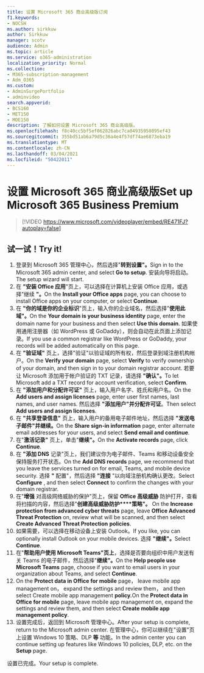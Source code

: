 ```yaml
---
title: 设置 Microsoft 365 商业高级版订阅
f1.keywords:
- NOCSH
ms.author: sirkkuw
author: Sirkkuw
manager: scotv
audience: Admin
ms.topic: article
ms.service: o365-administration
localization_priority: Normal
ms.collection:
- M365-subscription-management
- Adm_O365
ms.custom:
- AdminSurgePortfolio
- adminvideo
search.appverid:
- BCS160
- MET150
- MOE150
description: 了解如何设置 Microsoft 365 商业高级版。
ms.openlocfilehash: f8c40cc5bf5ef062826abc7ca04935950895ef43
ms.sourcegitcommit: 355bd51ab6a79d5c36a4e4f57df74ae6873eba19
ms.translationtype: MT
ms.contentlocale: zh-CN
ms.lasthandoff: 03/04/2021
ms.locfileid: "50422011"
---
```

# <a name="set-up-microsoft-365-business-premium"></a><span data-ttu-id="7c76d-103">设置 Microsoft 365 商业高级版</span><span class="sxs-lookup"><span data-stu-id="7c76d-103">Set up Microsoft 365 Business Premium</span></span>

> [!VIDEO https://www.microsoft.com/videoplayer/embed/RE471FJ?autoplay=false]

## <a name="try-it"></a><span data-ttu-id="7c76d-104">试一试！</span><span class="sxs-lookup"><span data-stu-id="7c76d-104">Try it!</span></span>

1. <span data-ttu-id="7c76d-105">登录到 Microsoft 365 管理中心，然后选择"**转到设置"。**</span><span class="sxs-lookup"><span data-stu-id="7c76d-105">Sign in to the Microsoft 365 admin center, and select  **Go to setup**.</span></span> <span data-ttu-id="7c76d-106">安装向导将启动。</span><span class="sxs-lookup"><span data-stu-id="7c76d-106">The setup wizard will start.</span></span>
2.  <span data-ttu-id="7c76d-107">在 **"安装 Office 应用**"页上，可以选择在计算机上安装 Office 应用，或选择"继续 **"。**</span><span class="sxs-lookup"><span data-stu-id="7c76d-107">On the  **Install your Office apps**  page, you can choose to install Office apps on your computer, or select  **Continue**.</span></span>
3.  <span data-ttu-id="7c76d-108">在 **"你的域是你的企业标识**"页上，输入你的企业域名，然后选择"**使用此域"。**</span><span class="sxs-lookup"><span data-stu-id="7c76d-108">On the  **Your domain is your business identity**  page, enter the domain name for your business and then select  **Use this domain**.</span></span> <span data-ttu-id="7c76d-109">如果使用通用注册器（如 WordPress 或 GoDaddy），则会自动在此页面上添加记录。</span><span class="sxs-lookup"><span data-stu-id="7c76d-109">If you use a common registrar like WordPress or GoDaddy, your records will be added automatically on this page.</span></span>
4. <span data-ttu-id="7c76d-110">在 **"验证域"** 页上，选择"验证"以验证域的所有权，然后登录到域注册机构帐户。</span><span class="sxs-lookup"><span data-stu-id="7c76d-110">On the  **Verify your domain**  page, select  **Verify** to verify ownership of your domain, and then sign in to your domain registrar account.</span></span> <span data-ttu-id="7c76d-111">若要让 Microsoft 添加用于帐户验证的 TXT 记录，请选择 **"确认"。**</span><span class="sxs-lookup"><span data-stu-id="7c76d-111">To let Microsoft add a TXT record for account verification, select  **Confirm**.</span></span>
5. <span data-ttu-id="7c76d-112">在  **"添加用户和分配许可证"**  页上，输入用户名字、姓氏和用户名。</span><span class="sxs-lookup"><span data-stu-id="7c76d-112">On the  **Add users and assign licenses**  page, enter user first names, last names, and user names.</span></span> <span data-ttu-id="7c76d-113">然后选择  **"添加用户"并分配许可证**。</span><span class="sxs-lookup"><span data-stu-id="7c76d-113">Then select  **Add users and assign licenses**.</span></span>
6. <span data-ttu-id="7c76d-114">在 **"共享登录信息"** 页上，输入用户的备用电子邮件地址，然后选择 **"发送电子邮件"并继续。**</span><span class="sxs-lookup"><span data-stu-id="7c76d-114">On the  **Share sign-in information**  page, enter alternate email addresses for your users, and select  **Send email and continue**.</span></span>
7.  <span data-ttu-id="7c76d-115">在"**激活记录"** 页上，单击"**继续"。**</span><span class="sxs-lookup"><span data-stu-id="7c76d-115">On the  **Activate records**  page, click  **Continue**.</span></span>
8.  <span data-ttu-id="7c76d-116">在  **"添加 DNS**  记录"页上，我们建议你为电子邮件、Teams 和移动设备安全保持服务打开状态。</span><span class="sxs-lookup"><span data-stu-id="7c76d-116">On the  **Add DNS records**  page, we recommend that you leave the services turned on for email, Teams, and mobile device security.</span></span> <span data-ttu-id="7c76d-117">选择  **"** 配置"，然后选择  **"连接** "以向域注册机构确认更改。</span><span class="sxs-lookup"><span data-stu-id="7c76d-117">Select  **Configure** , and then select  **Connect** to confirm the changes with your domain registrar.</span></span>
9.  <span data-ttu-id="7c76d-118">在"**增强** 对高级网络威胁的保护"页上，保留 **Office 高级威胁** 防护打开，查看将扫描的内容，然后选择"**创建高级威胁防护\*\*\*\*策略"。**   </span><span class="sxs-lookup"><span data-stu-id="7c76d-118">On the  **Increase protection from advanced cyber threats**  page, leave  **Office Advanced Threat Protection**  on, review what will be scanned, and then select  **Create Advanced Threat Protection**   **policies**.</span></span>
10.  <span data-ttu-id="7c76d-119">如果需要，可以选择在移动设备上安装 Outlook。</span><span class="sxs-lookup"><span data-stu-id="7c76d-119">If you like, you can optionally install Outlook on your mobile devices.</span></span> <span data-ttu-id="7c76d-120">选择 **"继续"。**</span><span class="sxs-lookup"><span data-stu-id="7c76d-120">Select  **Continue**.</span></span>
11. <span data-ttu-id="7c76d-121">在"**帮助用户使用 Microsoft Teams"页上**，选择是否要向组织中用户发送有关 Teams 的电子邮件，然后选择"**继续"。**</span><span class="sxs-lookup"><span data-stu-id="7c76d-121">On the  **Help people use Microsoft Teams**  page, choose if you want to email users in your organization about Teams, and select  **Continue**.</span></span>
12. <span data-ttu-id="7c76d-122">On the **Protect data in Office for mobile** page， leave mobile app management on， expand the settings and review them， and then select Create mobile app management **policy.**</span><span class="sxs-lookup"><span data-stu-id="7c76d-122">On the  **Protect data in Office for mobile**  page, leave mobile app management on, expand the settings and review them, and then select  **Create mobile app management policy**.</span></span>
13. <span data-ttu-id="7c76d-123">设置完成后，返回到 Microsoft 管理中心。</span><span class="sxs-lookup"><span data-stu-id="7c76d-123">After your setup is complete, return to the Microsoft admin center.</span></span> <span data-ttu-id="7c76d-124">在管理中心，你可以继续在"设置"页上设置 Windows 10 策略、DLP  **等**  功能。</span><span class="sxs-lookup"><span data-stu-id="7c76d-124">In the admin center you can continue setting up features like Windows 10 policies, DLP, etc. on the  **Setup**  page.</span></span>

<span data-ttu-id="7c76d-125">设置已完成。</span><span class="sxs-lookup"><span data-stu-id="7c76d-125">Your setup is complete.</span></span>